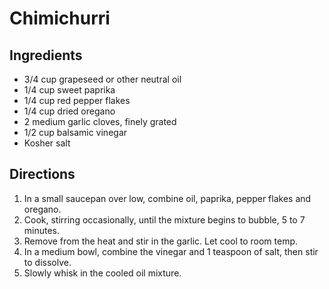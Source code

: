 # Chimichurri

## Ingredients
* 3/4 cup grapeseed or other neutral oil
* 1/4 cup sweet paprika
* 1/4 cup red pepper flakes
* 1/4 cup dried oregano
* 2 medium garlic cloves, finely grated
* 1/2 cup balsamic vinegar
* Kosher salt

## Directions
1. In a small saucepan over low, combine oil, paprika, pepper flakes and oregano.
2. Cook, stirring occasionally, until the mixture begins to bubble, 5 to 7 minutes.
3. Remove from the heat and stir in the garlic.  Let cool to room temp.
4. In a medium bowl, combine the vinegar and 1 teaspoon of salt, then stir to dissolve.
5. Slowly whisk in the cooled oil mixture.
